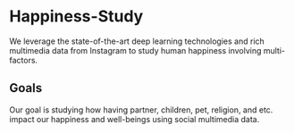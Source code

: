 # Happiness-Study
We leverage the state-of-the-art deep learning technologies and rich multimedia data from Instagram to study human happiness involving multi-factors. 

## Goals
Our goal is studying how having partner, children, pet, religion, and etc. impact our happiness and well-beings using social multimedia data.
